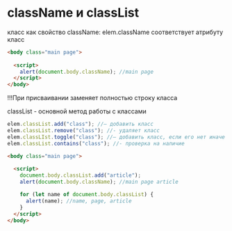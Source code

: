 # className и classList

класс как свойство className: elem.className соответствует атрибуту класс

```html
<body class="main page">
   
  <script>
    alert(document.body.className); //main page
  </script>
</body>
```

!!!При присваивании заменяет полностью строку класса

classList - основной метод работы с классами

```js
elem.classList.add("class"); //– добавить класс
elem.classList.remove("class"); //- удаляет класс
elem.classLIst.toggle("class"); //– добавить класс, если его нет иначе удалить
elem.classList.contains("class"); //- проверка на наличие
```

```html
<body class="main page">
   
  <script>
    document.body.classList.add("article");
    alert(document.body.className); //main page article

    for (let name of document.body.classList) {
      alert(name); //name, page, article
    }
  </script>
</body>
```
